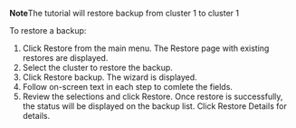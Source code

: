 <b>Note</b>The tutorial will restore backup from cluster 1 to cluster 1

To restore a backup:

1. Click Restore from the main menu. The Restore page with existing restores are displayed.
2. Select the cluster to restore the backup.
3. Click Restore backup. The wizard is displayed.
4. Follow on-screen text in each step to comlete the fields.
5. Review the selections and click Restore. Once restore is successfully, the  status will be displayed on the backup list. Click Restore Details for details.




